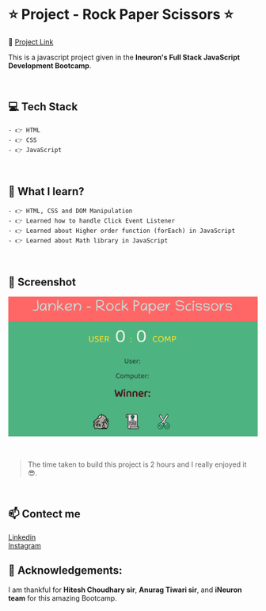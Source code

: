 # ⭐ Project - Rock Paper Scissors ⭐
🔗 [Project Link](https://vishal-kumaar.github.io/Rock-Paper-Scissors/ "Click me") <br>

This is a javascript project given in the **Ineuron's Full Stack JavaScript Development Bootcamp**.

<br>

## 💻 Tech Stack

    - 👉 HTML
    - 👉 CSS
    - 👉 JavaScript

<br>

## 📌 What I learn?

    - 👉 HTML, CSS and DOM Manipulation
    - 👉 Learned how to handle Click Event Listener
    - 👉 Learned about Higher order function (forEach) in JavaScript
    - 👉 Learned about Math library in JavaScript

<br>

## 📸 Screenshot

![ScreenShot](screenshot.PNG)

<br>

> The time taken to build this project is 2 hours and I really enjoyed it 😎.

<br>

## 📫 Contect me

[Linkedin](https://www.linkedin.com/in/vishal-kumar-909758228/) <br>
[Instagram](https://www.instagram.com/_vishal.kumar07/?next=%2F)

## 🙌 Acknowledgements:

I am thankful for **Hitesh Choudhary sir**, **Anurag Tiwari sir**, and **iNeuron team** for this amazing Bootcamp.
